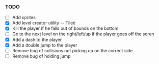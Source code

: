 ### TODO
- [ ] Add sprites
- [x] Add level creator utility -- Tiled
- [x] Kill the player if he falls out of bounds on the bottom
- [ ] Go to the next level on the right/left/up if the player goes off the scren
- [x] Add a dash to the player
- [x] Add a double jump to the player
- [ ] Remove bug of collisions not picking up on the correct side
- [ ] Remove bug of holding jump

